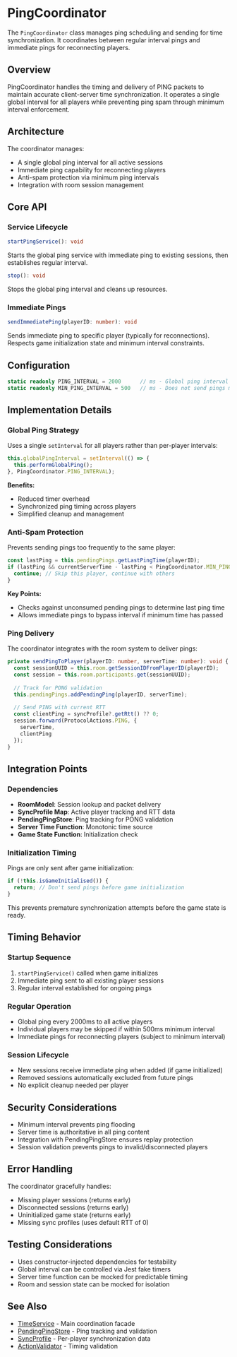 # PingCoordinator

The `PingCoordinator` class manages ping scheduling and sending for time synchronization. It coordinates between regular interval pings and immediate pings for reconnecting players.

## Overview

PingCoordinator handles the timing and delivery of PING packets to maintain accurate client-server time synchronization. It operates a single global interval for all players while preventing ping spam through minimum interval enforcement.

## Architecture

The coordinator manages:
- A single global ping interval for all active sessions
- Immediate ping capability for reconnecting players  
- Anti-spam protection via minimum ping intervals
- Integration with room session management

## Core API

### Service Lifecycle

```typescript
startPingService(): void
```
Starts the global ping service with immediate ping to existing sessions, then establishes regular interval.

```typescript
stop(): void
```
Stops the global ping interval and cleans up resources.

### Immediate Pings

```typescript
sendImmediatePing(playerID: number): void
```
Sends immediate ping to specific player (typically for reconnections). Respects game initialization state and minimum interval constraints.

## Configuration

```typescript
static readonly PING_INTERVAL = 2000      // ms - Global ping interval
static readonly MIN_PING_INTERVAL = 500   // ms - Does not send pings more frequently than this
```

## Implementation Details

### Global Ping Strategy

Uses a single `setInterval` for all players rather than per-player intervals:

```typescript
this.globalPingInterval = setInterval(() => {
  this.performGlobalPing();
}, PingCoordinator.PING_INTERVAL);
```

**Benefits:**
- Reduced timer overhead
- Synchronized ping timing across players
- Simplified cleanup and management

### Anti-Spam Protection

Prevents sending pings too frequently to the same player:

```typescript
const lastPing = this.pendingPings.getLastPingTime(playerID);
if (lastPing && currentServerTime - lastPing < PingCoordinator.MIN_PING_INTERVAL) {
  continue; // Skip this player, continue with others
}
```

**Key Points:**
- Checks against unconsumed pending pings to determine last ping time
- Allows immediate pings to bypass interval if minimum time has passed

### Ping Delivery

The coordinator integrates with the room system to deliver pings:

```typescript
private sendPingToPlayer(playerID: number, serverTime: number): void {
  const sessionUUID = this.room.getSessionIDFromPlayerID(playerID);
  const session = this.room.participants.get(sessionUUID);
  
  // Track for PONG validation
  this.pendingPings.addPendingPing(playerID, serverTime);
  
  // Send PING with current RTT
  const clientPing = syncProfile?.getRtt() ?? 0;
  session.forward(ProtocolActions.PING, {
    serverTime,
    clientPing
  });
}
```

## Integration Points

### Dependencies

- **RoomModel**: Session lookup and packet delivery
- **SyncProfile Map**: Active player tracking and RTT data
- **PendingPingStore**: Ping tracking for PONG validation
- **Server Time Function**: Monotonic time source
- **Game State Function**: Initialization check

### Initialization Timing

Pings are only sent after game initialization:

```typescript
if (!this.isGameInitialised()) {
  return; // Don't send pings before game initialization
}
```

This prevents premature synchronization attempts before the game state is ready.

## Timing Behavior

### Startup Sequence

1. `startPingService()` called when game initializes
2. Immediate ping sent to all existing player sessions
3. Regular interval established for ongoing pings

### Regular Operation

- Global ping every 2000ms to all active players
- Individual players may be skipped if within 500ms minimum interval
- Immediate pings for reconnecting players (subject to minimum interval)

### Session Lifecycle

- New sessions receive immediate ping when added (if game initialized)
- Removed sessions automatically excluded from future pings
- No explicit cleanup needed per player

## Security Considerations

- Minimum interval prevents ping flooding
- Server time is authoritative in all ping content
- Integration with PendingPingStore ensures replay protection
- Session validation prevents pings to invalid/disconnected players

## Error Handling

The coordinator gracefully handles:
- Missing player sessions (returns early)
- Disconnected sessions (returns early)  
- Uninitialized game state (returns early)
- Missing sync profiles (uses default RTT of 0)

## Testing Considerations

- Uses constructor-injected dependencies for testability
- Global interval can be controlled via Jest fake timers
- Server time function can be mocked for predictable timing
- Room and session state can be mocked for isolation

## See Also

- [TimeService](./TimeService.md) - Main coordination facade
- [PendingPingStore](./PendingPingStore.md) - Ping tracking and validation
- [SyncProfile](./SyncProfile.md) - Per-player synchronization data
- [ActionValidator](./ActionValidator.md) - Timing validation
